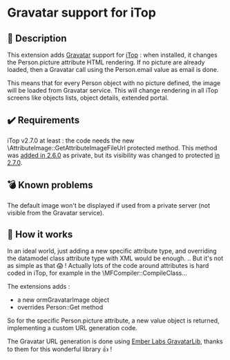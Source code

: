 # Gravatar support for iTop

## 👤 Description
This extension adds [Gravatar](http://www.gravatar.com/) support for [iTop](https://www.combodo.com/itop) : when installed, it changes the
Person.picture attribute HTML rendering. If no picture are already loaded, then a Gravatar call using the Person.email value as 
email is done.

This means that for every Person object with no picture defined, the image will be loaded from Gravatar service. This will change rendering 
in all iTop screens like objects lists, object details, extended portal.


## ✔️ Requirements

iTop v2.7.0 at least : the code needs the new \AttributeImage::GetAttributeImageFileUrl protected method. This method was [added in 2.6.0]() 
as private, but its visibility was changed to protected [in 2.7.0](https://github.com/combodo/itop/commit/6bbc543ac14e1884fe009b3fd313d4f7ab326fde).


## 💣 Known problems
The default image won't be displayed if used from a private server (not visible from the Gravatar service).


## 🔧 How it works
In an ideal world, just adding a new specific attribute type, and overriding the datamodel class attribute type with XML would be enough.
.. But it's not as simple as that 😱 ! Actually lots of the code around attributes is hard coded in iTop, for example in the 
\MFCompiler::CompileClass...

The extensions adds :

* a new ormGravatarImage object 
* overrides Person::Get method

So for the specific Person.picture attribute, a new value object is returned, implementing a custom URL generation code.

The Gravatar URL generation is done using [Ember Labs GravatarLib](https://github.com/emberlabs/gravatarlib/), thanks to them for this 
wonderful library 👍 !
